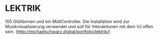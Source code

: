 # LEKTRIK

105 Glühbirnen und ein MidiController. Die Installation wird zur Musikvisualisierung verwendet und soll für Interaktionen mit dem VJ offen sein. (http://michaelschwarz.digital/portfolio/lektrik/)


